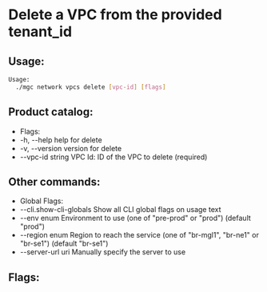 # Delete a VPC from the provided tenant_id

## Usage:
```bash
Usage:
  ./mgc network vpcs delete [vpc-id] [flags]
```

## Product catalog:
- Flags:
- -h, --help            help for delete
- -v, --version         version for delete
- --vpc-id string   VPC Id: ID of the VPC to delete (required)

## Other commands:
- Global Flags:
- --cli.show-cli-globals   Show all CLI global flags on usage text
- --env enum               Environment to use (one of "pre-prod" or "prod") (default "prod")
- --region enum            Region to reach the service (one of "br-mgl1", "br-ne1" or "br-se1") (default "br-se1")
- --server-url uri         Manually specify the server to use

## Flags:
```bash

```

